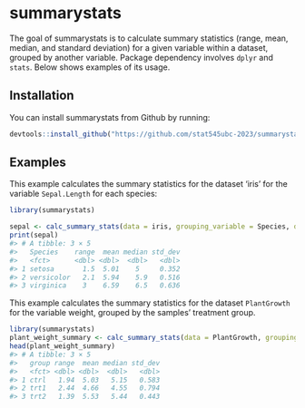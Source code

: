 
<!-- README.md is generated from README.Rmd. Please edit that file -->

# summarystats

<!-- badges: start -->
<!-- badges: end -->

The goal of summarystats is to calculate summary statistics (range,
mean, median, and standard deviation) for a given variable within a
dataset, grouped by another variable. Package dependency involves
`dplyr` and `stats`. Below shows examples of its usage.

## Installation

You can install summarystats from Github by running:

``` r
devtools::install_github("https://github.com/stat545ubc-2023/summarystats")
```

## Examples

This example calculates the summary statistics for the dataset ‘iris’
for the variable `Sepal.Length` for each species:

``` r
library(summarystats)

sepal <- calc_summary_stats(data = iris, grouping_variable = Species, data_variable = Sepal.Length)
print(sepal)
#> # A tibble: 3 × 5
#>   Species    range  mean median std_dev
#>   <fct>      <dbl> <dbl>  <dbl>   <dbl>
#> 1 setosa       1.5  5.01    5     0.352
#> 2 versicolor   2.1  5.94    5.9   0.516
#> 3 virginica    3    6.59    6.5   0.636
```

This example calculates the summary statistics for the dataset
`PlantGrowth` for the variable weight, grouped by the samples’ treatment
group.

``` r
library(summarystats)
plant_weight_summary <- calc_summary_stats(data = PlantGrowth, grouping_variable = group, data_variable = weight)
head(plant_weight_summary)
#> # A tibble: 3 × 5
#>   group range  mean median std_dev
#>   <fct> <dbl> <dbl>  <dbl>   <dbl>
#> 1 ctrl   1.94  5.03   5.15   0.583
#> 2 trt1   2.44  4.66   4.55   0.794
#> 3 trt2   1.39  5.53   5.44   0.443
```
